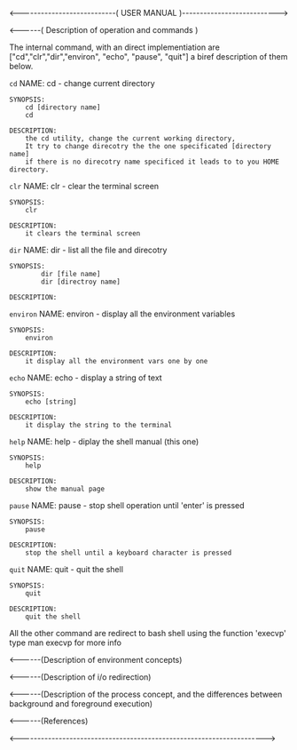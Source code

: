 <---------------------------( USER MANUAL )--------------------------->



<------( Description of operation and commands )

The internal command, with an direct implementiation are ["cd","clr","dir","environ", "echo", "pause", "quit"]
a biref description of them below.

`cd`
    NAME:
        cd - change current directory  

    SYNOPSIS:
        cd [directory name]
        cd

    DESCRIPTION:
        the cd utility, change the current working directory,
        It try to change direcotry the the one specificated [directory name]
        if there is no direcotry name specificed it leads to to you HOME directory.


`clr`
    NAME:
        clr - clear the terminal screen

    SYNOPSIS:
        clr

    DESCRIPTION:
        it clears the terminal screen


`dir`
    NAME:
        dir - list all the file and direcotry

    SYNOPSIS:
            dir [file name]
            dir [directroy name]

    DESCRIPTION:

`environ`
    NAME:
        environ - display all the environment variables

    SYNOPSIS:
        environ

    DESCRIPTION:
        it display all the environment vars one by one

`echo`
    NAME:
        echo - display a string of text

    SYNOPSIS:
        echo [string]

    DESCRIPTION:
        it display the string to the terminal

`help`
    NAME:
        help - diplay the shell manual (this one)

    SYNOPSIS:
        help

    DESCRIPTION:
        show the manual page

`pause`
    NAME:
        pause - stop shell operation until 'enter' is pressed

    SYNOPSIS:
        pause

    DESCRIPTION:
        stop the shell until a keyboard character is pressed

`quit`
    NAME:
        quit - quit the shell

    SYNOPSIS:
        quit

    DESCRIPTION:
        quit the shell

All the other command are redirect to bash shell using the function
'execvp' type man execvp for more info




<------(Description of environment concepts)


<------(Description of i/o redirection)


<------(Description of the process concept, and the differences between background and foreground execution)


<------(References)


<--------------------------------------------------------------------->
